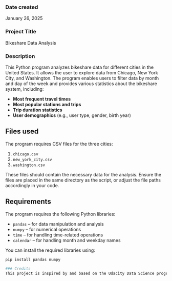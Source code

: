 ### Date created
January 26, 2025
### Project Title
Bikeshare Data Analysis

### Description
This Python program analyzes bikeshare data for different cities in the United States. It allows the user to explore data from Chicago, New York City, and Washington. The program enables users to filter data by month and day of the week and provides various statistics about the bikeshare system, including:

- **Most frequent travel times**
- **Most popular stations and trips**
- **Trip duration statistics**
- **User demographics** (e.g., user type, gender, birth year)


## Files used
The program requires CSV files for the three cities:

1. `chicago.csv`
2. `new_york_city.csv`
3. `washington.csv`

These files should contain the necessary data for the analysis. Ensure the files are placed in the same directory as the script, or adjust the file paths accordingly in your code.


## Requirements
The program requires the following Python libraries:
- `pandas` – for data manipulation and analysis
- `numpy` – for numerical operations
- `time` – for handling time-related operations
- `calendar` – for handling month and weekday names

You can install the required libraries using:

```bash
pip install pandas numpy

### Credits
This project is inspired by and based on the Udacity Data Science program. Special thanks to **Udacity** for providing the course content and resources that helped shape the foundation of this project.




